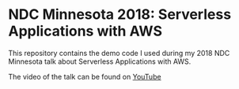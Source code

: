 # NDC Minnesota 2018: Serverless Applications with AWS

This repository contains the demo code I used during my 2018 NDC Minnesota 
talk about Serverless Applications with AWS.

The video of the talk can be found on [YouTube](https://www.youtube.com/watch?v=sgXq5-UGRt8&list=PL03Lrmd9CiGei7clxJEyIIbVTm5NWJPm7)